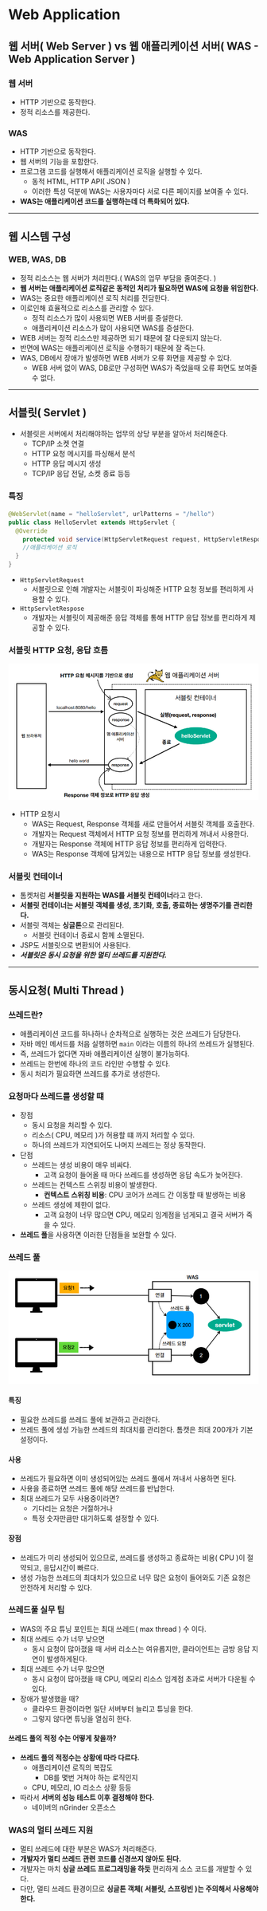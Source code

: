# Web Application
## 웹 서버( Web Server ) vs 웹 애플리케이션 서버( WAS - Web Application Server )
### 웹 서버
- HTTP 기반으로 동작한다.
- 정적 리소스를 제공한다.
### WAS
- HTTP 기반으로 동작한다.
- 웹 서버의 기능을 포함한다.
- 프로그램 코드를 실행해서 애플리케이션 로직을 실행할 수 있다.
  - 동적 HTML, HTTP API( JSON )
  - 이러한 특성 덕분에 WAS는 사용자마다 서로 다른 페이지를 보여줄 수 있다.
- **WAS는 애플리케이션 코드를 실행하는데 더 특화되어 있다.**

***
## 웹 시스템 구성
### WEB, WAS, DB
- 정적 리소스는 웹 서버가 처리한다.( WAS의 업무 부담을 줄여준다. )
- **웹 서버는 애플리케이션 로직같은 동적인 처리가 필요하면 WAS에 요청을 위임한다.**
- WAS는 중요한 애플리케이션 로직 처리를 전담한다.
- 이로인해 효율적으로 리소스를 관리할 수 있다.
  - 정적 리소스가 많이 사용되면 WEB 서버를 증설한다.
  - 애플리케이션 리소스가 많이 사용되면 WAS를 증설한다.
- WEB 서버는 정적 리소스만 제공하면 되기 때문에 잘 다운되지 않는다.
- 반면에 WAS는 애플리케이션 로직을 수행하기 때문에 잘 죽는다.
- WAS, DB에서 장애가 발생하면 WEB 서버가 오류 화면을 제공할 수 있다.
  - WEB 서버 없이 WAS, DB로만 구성하면 WAS가 죽었을때 오류 화면도 보여줄 수 없다.

***
## 서블릿( Servlet )
- 서블릿은 서버에서 처리해야하는 업무의 상당 부분을 알아서 처리해준다.
  - TCP/IP 소켓 연결
  - HTTP 요청 메시지를 파싱해서 분석
  - HTTP 응답 메시지 생성
  - TCP/IP 응답 전달, 소켓 종료 등등
### 특징
```java
@WebServlet(name = "helloServlet", urlPatterns = "/hello")
public class HelloServlet extends HttpServlet {
  @Override
    protected void service(HttpServletRequest request, HttpServletResponse response){
    //애플리케이션 로직
  }
}
```
- ```HttpServletRequest``` 
  - 서블릿으로 인해 개발자는 서블릿이 파싱해준 HTTP 요청 정보를 편리하게 사용할 수 있다.
- ```HttpServletRespose```
  - 개발자는 서블릿이 제공해준 응답 객체를 통해 HTTP 응답 정보를 편리하게 제공할 수 있다.

### 서블릿 HTTP 요청, 응답 흐름
![ServletWAS](../../img/ServletWAS.png)
- HTTP 요청시
  - WAS는 Request, Response 객체를 새로 만들어서 서블릿 객체를 호출한다.
  - 개발자는 Request 객체에서 HTTP 요청 정보를 편리하게 꺼내서 사용한다.
  - 개발자는 Response 객체에 HTTP 응답 정보를 편리하게 입력한다.
  - WAS는 Response 객체에 담겨있는 내용으로 HTTP 응답 정보를 생성한다.

### 서블릿 컨테이너
- 톰켓처럼 **서블릿을 지원하는 WAS를 서블릿 컨테이너**라고 한다.
- **서블릿 컨테이너는 서블릿 객체를 생성, 초기화, 호출, 종료하는 생명주기를 관리한다.**
- 서블릿 객체는 **싱글톤**으로 관리된다.
  - 서블릿 컨테이너 종료시 함께 소멸된다.
- JSP도 서블릿으로 변환되어 사용된다.
- ***서블릿은 동시 요청을 위한 멀티 쓰레드를 지원한다.***

***
## 동시요청( Multi Thread )
### 쓰레드란?
- 애플리케이션 코드를 하나하나 순차적으로 실행하는 것은 쓰레드가 담당한다.
- 자바 메인 메서드를 처음 실행하면 ```main``` 이라는 이름의 하나의 쓰레드가 실행된다.
- 즉, 쓰레드가 없다면 자바 애플리케이션 실행이 불가능하다.
- 쓰레드는 한번에 하나의 코드 라인만 수행할 수 있다.
- 동시 처리가 필요하면 쓰레드를 추가로 생성한다.

### 요청마다 쓰레드를 생성할 떄
- 장점
  - 동시 요청을 처리할 수 있다.
  - 리소스( CPU, 메모리 )가 허용할 떄 까지 처리할 수 있다.
  - 하나의 쓰레드가 지연되어도 나머지 쓰레드는 정상 동작한다.
- 단점
  - 쓰레드는 생성 비용이 매우 비싸다.
    - 고객 요청이 들어올 때 마다 쓰레드를 생성하면 응답 속도가 늦어진다.
  - 쓰레드는 컨텍스트 스위칭 비용이 발생한다.
    - **컨텍스트 스위칭 비용**: CPU 코어가 쓰레드 간 이동할 때 발생하는 비용
  - 쓰레드 생성에 제한이 없다.
    - 고객 요청이 너무 많으면 CPU, 메모리 임계점을 넘게되고 결국 서버가 죽을 수 있다.
- **쓰레드 풀**을 사용하면 이러한 단점들을 보완할 수 있다.

### 쓰레드 풀
![ThreadPool](../../img/ThreadPool.png)
#### 특징
- 필요한 쓰레드를 쓰레드 풀에 보관하고 관리한다.
- 쓰레드 풀에 생성 가능한 쓰레드의 최대치를 관리한다. 톰캣은 최대 200개가 기본 설정이다.
#### 사용
- 쓰레드가 필요하면 이미 생성되어있는 쓰레드 풀에서 꺼내서 사용하면 된다.
- 사용을 종료하면 쓰레드 풀에 해당 쓰레드를 반납한다.
- 최대 쓰레드가 모두 사용중이라면?
  - 기다리는 요청은 거절하거나
  - 특정 숫자만큼만 대기하도록 설정할 수 있다.
#### 장점
- 쓰레드가 미리 생성되어 있으므로, 쓰레드를 생성하고 종료하는 비용( CPU )이 절약되고, 응답시간이 빠르다.
- 생성 가능한 쓰레드의 최대치가 있으므로 너무 많은 요청이 들어와도 기존 요청은 안전하게 처리할 수 있다.

### 쓰레드풀 실무 팁
- WAS의 주요 튜닝 포인트는 최대 쓰레드( max thread ) 수 이다.
- 최대 쓰레드 수가 너무 낮으면
  - 동시 요청이 많아졌을 때 서버 리소스는 여유롭지만, 클라이언트는 금방 응답 지연이 발생하게된다.
- 최대 쓰레드 수가 너무 많으면
  - 동시 요청이 많아졌을 때 CPU, 메모리 리소스 임계점 초과로 서버가 다운될 수 있다.
- 장애가 발생했을 때?
  - 클라우드 환경이라면 일단 서버부터 늘리고 튜닝을 한다.
  - 그렇지 않다면 튜닝을 열심히 한다.

#### 쓰레드 풀의 적정 수는 어떻게 찾을까?
- **쓰레드 풀의 적정수는 상황에 따라 다르다.**
  - 애플리케이션 로직의 복잡도
    - DB를 몇번 거쳐야 하는 로직인지
  - CPU, 메모리, IO 리소스 상황 등등
- 따라서 **서버의 성능 테스트 이후 결정해야 한다.**
  - 네이버의 nGrinder 오픈소스

### WAS의 멀티 쓰레드 지원
- 멀티 쓰레드에 대한 부분은 WAS가 처리해준다.
- **개발자가 멀티 쓰레드 관련 코드를 신경쓰지 않아도 된다.**
- 개발자는 마치 **싱글 쓰레드 프로그래밍을 하듯** 편리하게 소스 코드를 개발할 수 있다.
- 다만, 멀티 쓰레드 환경이므로 **싱글톤 객체( 서블릿, 스프링빈 )는 주의해서 사용해야한다.**
